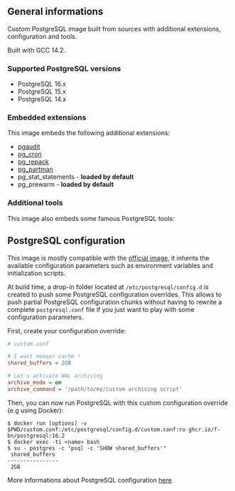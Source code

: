 ## General informations

Custom PostgreSQL image built from sources with additional extensions, configuration and tools.

Built with GCC 14.2.

### Supported PostgreSQL versions

- PostgreSQL 16.x
- PostgreSQL 15.x
- PostgreSQL 14.x

### Embedded extensions

This image embeds the following additional extensions:
  - [pgaudit](https://github.com/pgaudit/pgaudit)
  - [pg_cron](https://github.com/citusdata/pg_cron)
  - [pg_repack](https://github.com/reorg/pg_repack)
  - [pg_partman](https://github.com/pgpartman/pg_partman)
  - pg_stat_statements - **loaded by default**
  - pg_prewarm - **loaded by default**

### Additional tools

This image also embeds some famous PostgreSQL tools:

## PostgreSQL configuration

This image is mostly compatible with the [official image](https://hub.docker.com/_/postgres/), it inherits the available configuration parameters such as environment variables and initialization scripts.

At build time, a drop-in folder located at `/etc/postgresql/config.d` is created to push some PostgreSQL configuration overrides. This allows to push partial PostgreSQL configuration chunks without having to rewrite a complete `postgresql.conf` file if you just want to play with some configuration parameters.

First, create your configuration override:

```ini
# custom.conf

# I want mooaar cache !
shared_buffers = 2GB

# Let's activate WAL archiving
archive_mode = on
archive_command = '/path/to/my/custom archiving script'
```

Then, you can now run PostgreSQL with this custom configuration override (e.g using Docker):

```shell
$ docker run [options] -v $PWD/custom.conf:/etc/postgresql/config.d/custom.conf:ro ghcr.io/f-bn/postgresql:16.2
$ docker exec -ti <name> bash
$ su - postgres -c "psql -c 'SHOW shared_buffers'"
 shared_buffers
----------------
 2GB
```

More informations about PostgreSQL configuration [here](https://www.postgresql.org/docs/current/runtime-config.html).